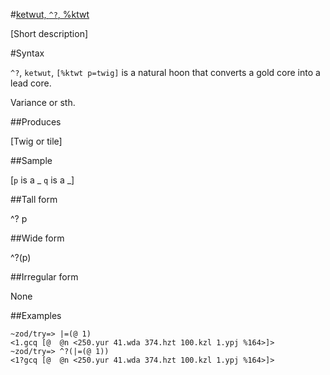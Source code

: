 #[ketwut, `^?`, %ktwt](#ktwt)

[Short description]

#Syntax

`^?`, `ketwut`, `[%ktwt p=twig]` is a natural hoon that
converts a gold core into a lead core.

Variance or sth.

##Produces

[Twig or tile]

##Sample

[`p` is a _
`q` is a _]

##Tall form

^?  p

##Wide form

^?(p)

##Irregular form

None

##Examples


    ~zod/try=> |=(@ 1)
    <1.gcq [@  @n <250.yur 41.wda 374.hzt 100.kzl 1.ypj %164>]>
    ~zod/try=> ^?(|=(@ 1))
    <1?gcq [@  @n <250.yur 41.wda 374.hzt 100.kzl 1.ypj %164>]>
